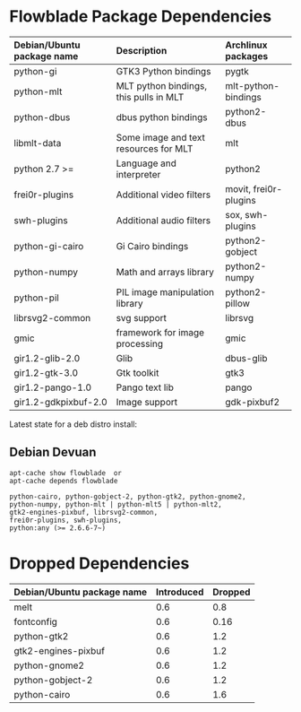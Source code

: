 # Flowblade Package Dependencies #

| **Debian/Ubuntu package name** | **Description** | **Archlinux packages** |
|:-------------------------------|:----------------|:--------------|
| python-gi | GTK3 Python bindings | pygtk |
| python-mlt | MLT python bindings, this pulls in MLT | mlt-python-bindings |
| python-dbus | dbus python bindings | python2-dbus |
| libmlt-data | Some image and text resources for MLT | mlt |
| python 2.7 >=| Language and interpreter | python2 |
| frei0r-plugins | Additional video filters | movit, frei0r-plugins |
| swh-plugins | Additional audio filters | sox, swh-plugins |
| python-gi-cairo | Gi Cairo bindings | python2-gobject |
| python-numpy | Math and arrays library | python2-numpy |
| python-pil | PIL image manipulation library | python2-pillow |
| librsvg2-common | svg support | librsvg |
| gmic | framework for image processing | gmic |
| gir1.2-glib-2.0 | Glib | dbus-glib |
| gir1.2-gtk-3.0 | Gtk toolkit | gtk3 |
| gir1.2-pango-1.0 | Pango text lib | pango |
| gir1.2-gdkpixbuf-2.0 | Image support | gdk-pixbuf2 |

Latest state for a deb distro install:

Debian Devuan
--------------

    apt-cache show flowblade  or
    apt-cache depends flowblade

    python-cairo, python-gobject-2, python-gtk2, python-gnome2,
    python-numpy, python-mlt | python-mlt5 | python-mlt2,
    gtk2-engines-pixbuf, librsvg2-common,
    frei0r-plugins, swh-plugins,
    python:any (>= 2.6.6-7~)
    

# Dropped  Dependencies #

| **Debian/Ubuntu package name** | **Introduced** | **Dropped** |
|:-------------------------------|:---------------|:------------|
| melt | 0.6  | 0.8 |
| fontconfig | 0.6  | 0.16 |
| python-gtk2 |  0.6   | 1.2 |
| gtk2-engines-pixbuf |  0.6   |  1.2 |
| python-gnome2 |  0.6   |  1.2 |
| python-gobject-2 |  0.6   |  1.2 |
| python-cairo |  0.6   |  1.6 |
